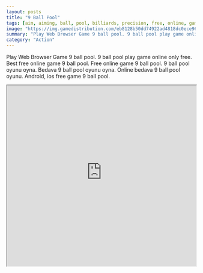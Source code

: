 ```yaml
---
layout: posts
title: "9 Ball Pool"
tags: [aim, aiming, ball, pool, billiards, precision, free, online, games, oyna, game, free, games, play, play, games]
image: "https://img.gamedistribution.com/eb8128b50dd74922ad4818dc0ece96b9-1280x550.jpeg"
summary: "Play Web Browser Game 9 ball pool. 9 ball pool play game online only free. Best free online game 9 ball pool. Free online game 9 ball pool. 9 ball pool oyunu oyna. Bedava 9 ball pool oyunu oyna. Online bedava 9 ball pool oyunu. Android, ios free game 9 ball pool."
category: "Action"
---
```


Play Web Browser Game 9 ball pool. 9 ball pool play game online only free. Best free online game 9 ball pool. Free online game 9 ball pool. 9 ball pool oyunu oyna. Bedava 9 ball pool oyunu oyna. Online bedava 9 ball pool oyunu. Android, ios free game 9 ball pool.

<iframe width="100%" height="480px;" src="https://html5.gamedistribution.com/eb8128b50dd74922ad4818dc0ece96b9/"></iframe>